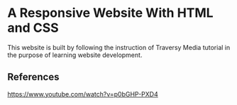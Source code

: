 # A Responsive Website With HTML and CSS

This website is built by following the instruction of Traversy Media tutorial in the purpose of learning website development.

## References

https://www.youtube.com/watch?v=p0bGHP-PXD4